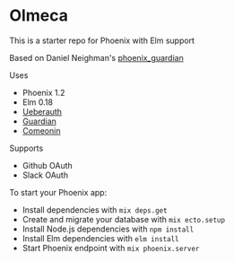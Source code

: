 # Olmeca

This is a starter repo for Phoenix with Elm support

Based on Daniel Neighman's [phoenix_guardian](https://github.com/hassox/phoenix_guardian)

Uses
  * Phoenix 1.2
  * Elm 0.18
  * [Ueberauth](https://github.com/ueberauth/ueberauth)
  * [Guardian](https://github.com/ueberauth/guardian)
  * [Comeonin](https://github.com/riverrun/comeonin)

Supports
  * Github OAuth
  * Slack OAuth

To start your Phoenix app:

  * Install dependencies with `mix deps.get`
  * Create and migrate your database with `mix ecto.setup`
  * Install Node.js dependencies with `npm install`
  * Install Elm dependencies with `elm install`
  * Start Phoenix endpoint with `mix phoenix.server`
